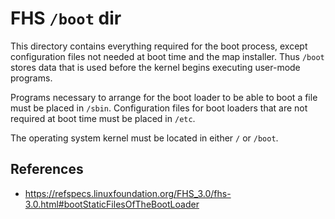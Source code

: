 # FHS `/boot` dir

This directory contains everything required for the boot process, except configuration files not needed at boot time and the map installer. Thus `/boot` stores data that is used before the kernel begins executing user-mode programs.

Programs necessary to arrange for the boot loader to be able to boot a file must be placed in `/sbin`. Configuration files for boot loaders that are not required at boot time must be placed in `/etc`.

The operating system kernel must be located in either `/` or `/boot`.

## References

- https://refspecs.linuxfoundation.org/FHS_3.0/fhs-3.0.html#bootStaticFilesOfTheBootLoader
